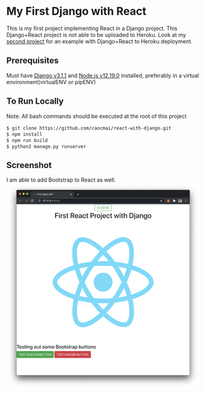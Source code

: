 # My First Django with React
This is my first project implementing React in a Django project. This Django+React project is not able to be uploaded to Heroku. Look at my [second project](https://github.com/caocmai/django-react-heroku) for an example with Django+React to Heroku deployment.

## Prerequisites
Must have [Django v3.1.1](https://docs.djangoproject.com/en/3.1/topics/install/) and [Node.js v12.19.0](https://nodejs.org/en/) installed, preferably in a virtual environment(virtualENV or pipENV)

## To Run Locally
Note: All bash commands should be executed at the root of this project
```
$ git clone https://github.com/caocmai/react-with-django.git
$ npm install
$ npm run build
$ python3 manage.py runserver
```

## Screenshot
I am able to add Bootstrap to React as well.
![](screenshot.png)